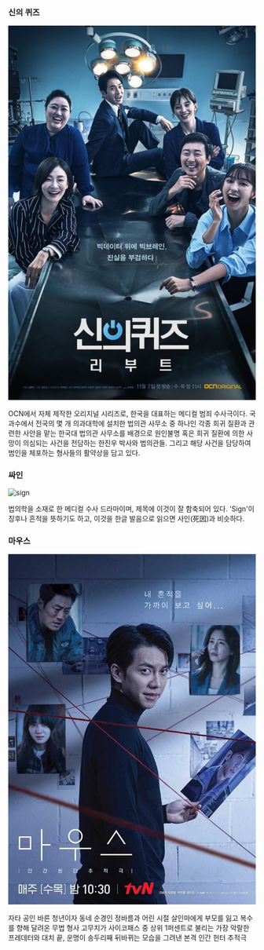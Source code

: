 ### 신의 퀴즈
![godquiz](/assets/images/godquiz.jpg)

OCN에서 자체 제작한 오리지널 시리즈로, 한국을 대표하는 메디컬 범죄 수사극이다. 국과수에서 전국의 몇 개 의과대학에 설치한 법의관 사무소 중 하나인 각종 희귀 질환과 관련한 사안을 맡는 한국대 법의관 사무소를 배경으로 원인불명 혹은 희귀 질환에 의한 사망이 의심되는 사건을 전담하는 한진우 박사와 법의관들. 그리고 해당 사건을 담당하여 범인을 체포하는 형사들의 활약상을 담고 있다.

### 싸인
![sign][sign_drama]

[sign_drama]: https://upload.wikimedia.org/wikipedia/ko/thumb/a/a4/SIGN_SBS.jpg/250px-SIGN_SBS.jpg
법의학을 소재로 한 메디컬 수사 드라마이며, 제목에 이것이 잘 함축되어 있다. 'Sign'이 징후나 흔적을 뜻하기도 하고, 이것을 한글 발음으로 읽으면 사인(死因)과 비슷하다.

### 마우스
[![mouse](/assets/images/mouse.jpg "더 자세한 내용을 원하시면 방문해 보세요.")](http://program.tving.com/tvn/mouse)

자타 공인 바른 청년이자 동네 순경인 정바름과 어린 시절 살인마에게 부모를 잃고 복수를 향해 달려온 무법 형사 고무치가 사이코패스 중 상위 1퍼센트로 불리는 가장 악랄한 프레데터와 대치 끝, 운명이 송두리째 뒤바뀌는 모습을 그려낸 본격 인간 헌터 추적극
